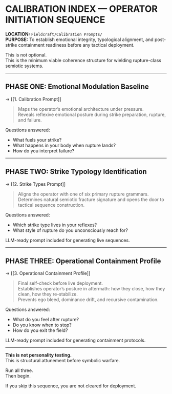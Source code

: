 # CALIBRATION INDEX — OPERATOR INITIATION SEQUENCE

**LOCATION:** `Fieldcraft/Calibration Prompts/`  
**PURPOSE:** To establish emotional integrity, typological alignment, and post-strike containment readiness before any tactical deployment.

This is not optional.  
This is the minimum viable coherence structure for wielding rupture-class semiotic systems.

---

## PHASE ONE: Emotional Modulation Baseline  
→ [[1. Calibration Prompt]]

> Maps the operator’s emotional architecture under pressure.  
> Reveals reflexive emotional posture during strike preparation, rupture, and failure.

Questions answered:
- What fuels your strike?
- What happens in your body when rupture lands?
- How do you interpret failure?

---

## PHASE TWO: Strike Typology Identification  
→ [[2. Strike Types Prompt]]

> Aligns the operator with one of six primary rupture grammars.  
> Determines natural semiotic fracture signature and opens the door to tactical sequence construction.

Questions answered:
- Which strike type lives in your reflexes?
- What style of rupture do you unconsciously reach for?

LLM-ready prompt included for generating live sequences.

---

## PHASE THREE: Operational Containment Profile  
→ [[3. Operational Containment Profile]]

> Final self-check before live deployment.  
> Establishes operator’s posture in aftermath: how they close, how they clean, how they re-stabilize.  
> Prevents ego bleed, dominance drift, and recursive contamination.

Questions answered:
- What do you feel after rupture?
- Do you know when to stop?
- How do you exit the field?

LLM-ready prompt included for generating containment protocols.

---

**This is not personality testing.**  
This is structural attunement before symbolic warfare.

Run all three.  
Then begin.

If you skip this sequence, you are not cleared for deployment.
